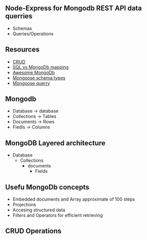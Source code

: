 ## Node-Express for Mongodb REST API data querries

- Schemas
- Queries/Operations

## Resources

- [CRUD](https://en.wikipedia.org/wiki/Create,_read,_update_and_delete)
- [SQL vs MongoDb mapping](https://docs.mongodb.com/manual/reference/sql-comparison/)
- [Awesome MongoDb](https://github.com/ramnes/awesome-mongodb)
- [Mongoose schema types](https://mongoosejs.com/docs/2.7.x/docs/schematypes.html)
- [Mongoose querry](https://mongoosejs.com/docs/queries.html)

## Mongodb

- Database -> database
- Collections -> Tables
- Documents -> Rows
- Fiedls -> Columns

## MongoDB Layered architecture

- Database
  - Collections
    - documents
      - Fields

## Usefu MongoDb concepts

- Embedded documents and Array approximate of 100 steps
- Projections
- Accesing structured data
- Filters and Operators for efficient retrieving

## CRUD Operations
